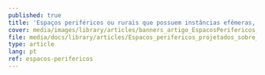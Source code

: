 ```yaml
---
published: true
title: 'Espaços periféricos ou rurais que possuem instâncias efêmeras, ...'
cover: media/images/library/articles/banners_artigo_EspacosPerifericos_biblioteca.jpg
file: media/docs/library/articles/Espacos_perifericos_projetados_sobre_a_t.pdf
type: article
lang: pt
ref: espacos-perifericos
---
```




